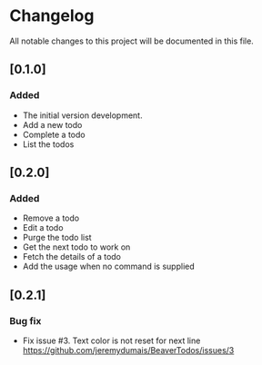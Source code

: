 # Changelog
All notable changes to this project will be documented in this file.

## [0.1.0]

### Added
- The initial version development.
- Add a new todo
- Complete a todo
- List the todos

## [0.2.0]

### Added
- Remove a todo
- Edit a todo
- Purge the todo list
- Get the next todo to work on
- Fetch the details of a todo
- Add the usage when no command is supplied

## [0.2.1]

### Bug fix
- Fix issue #3. Text color is not reset for next line
  https://github.com/jeremydumais/BeaverTodos/issues/3